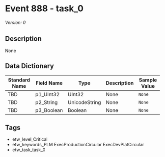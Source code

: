 # Event 888 - task_0
###### Version: 0

## Description
None

## Data Dictionary
|Standard Name|Field Name|Type|Description|Sample Value|
|---|---|---|---|---|
|TBD|p1_UInt32|UInt32|None|`None`|
|TBD|p2_String|UnicodeString|None|`None`|
|TBD|p3_Boolean|Boolean|None|`None`|

## Tags
* etw_level_Critical
* etw_keywords_PLM ExecProductionCircular ExecDevPlatCircular
* etw_task_task_0